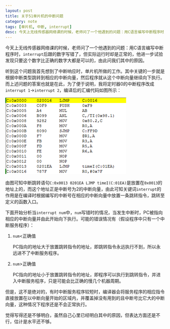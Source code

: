 ```yaml
---
layout: post
title: 关于51单片机的中断问题
category: note
tags: [单片机, 中断, interrupt]
desc: 今天上无线传感器网络课的时候，老师问了一个他遇到的问题：用C语言编写中断程序时，`interrupt`后跟的数字写错了，但实际运行时却是正常的，他进一步试验发现只要这个数字比正确的数字大都是可以的，由此问我们其中的原因。
---
```


今天上无线传感器网络课的时候，老师问了一个他遇到的问题：用C语言编写中断程序时，`interrupt`后跟的数字写错了，但实际运行时却是正常的，他进一步试验发现只要这个数字比正确的数字大都是可以的，由此问我们其中的原因。

听到这个问题我首先想到了中断响应时，单片机所做的工作。其中关键的一步就是根据中断类型跳转到相应的中断向量，然后程序就从这个中断向量继续向下执行。而上述问题的答案也就是在此，为了便于说明，我将定时器0的中断程序改成`interrupt 1`->`interrupt 2`，编译后的汇编代码如图所示：

![汇编截图](../images/m2.png)

由图可知中断跳转语句`C:0x0013 0201EA LJMP timeI(C:01EA)`是放置在`0x0013`的地址上的，而这个地址正是中断号为2的中断向量，由此可知关键词`interrupt`的作用是在编译时根据编写的中断号在相应的中断向量中放置一条跳转指令，跳转至定义的函数入口。

下面开始分析当`interrupt num`中，`num`写错时的情况，当发生中断时，PC被指向相应的中断向量并由此开始向下执行。可能的错误情况有（假设程序中只有一个中断服务程序）：

1.  `num`<正确值

    PC指向的地址大于放置跳转指令的地址，即跳转指令永远执行不到，所以永远进不了中断服务程序。

2.  `num`>正确值

    PC指向的地址小于放置跳转指令的地址，即程序可以执行到跳转指令，并进入中断服务程序，只是可能会比正确的慢几个机器周期。

但是，这不是绝对的，有时中断服务程序较短时，编译器会将服务程序的相应指令直接放置在以中断向量开始的区域内，并覆盖掉没有用到的且中断号比它大的中断向量，这种情况下程序还是不会正常执行。

觉得写得还是不够明白，虽然自己心里已经明白其中的原因，但表达方面还是不行，估计是水平还不够。